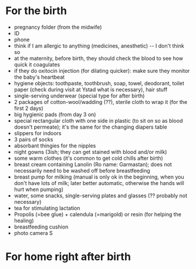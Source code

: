 # For the birth

- pregnancy folder (from the midwife)
- ID
- phone
- think if I am allergic to anything (medicines, anesthetic) -- I don't think so
- at the maternity, before birth, they should check the blood to see how quick it coagulates
- if they do oxitocin injection (for dilating quicker): make sure they monitor the baby's heartbeat
- hygiene objects: toothpaste, toothbrush, soap, towel, deodorant, toilet paper (check during visit at Ystad what is necessary), hair stuff
- single-serving underwear (special type for after birth)
- 2 packages of cotton-wool/wadding (??), sterile cloth to wrap it (for the first 2 days) 
- big hygienic pads (from day 3 on)
- special rectangular cloth with one side in plastic (to sit on so as blood doesn't permeate); it's the same for the changing diapers table
- slippers for indoors
- 3 pairs of socks
- absorbant thingies for the nipples
- night gowns (3ish; they can get stained with blood and/or milk)
- some warm clothes (it's common to get cold chills after birth)
- breast cream containing Lanolin (Ro name: Garmastan); does not necessarily need to be washed off before breastfeeding
- breast pump for milking (manual is only ok in the beginning, when you don't have lots of milk; later better automatic, otherwise the hands will hurt when pumping)
- water, some snacks, single-serving plates and glasses (?? probably not necessary)
- tea for stimulating lactation
- Propolis (=bee glue) + calendula (=marigold) or resin (for helping the healing)
- breastfeeding cushion
- photo camera S


# For home right after birth 
